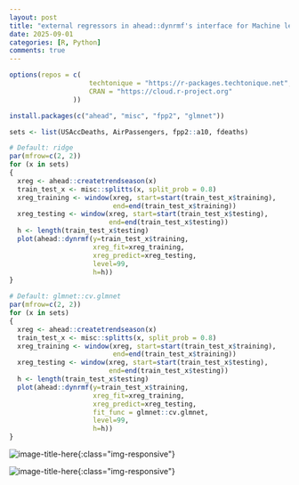 ```yaml
---
layout: post
title: "external regressors in ahead::dynrmf's interface for Machine learning forecasting"
date: 2025-09-01
categories: [R, Python]
comments: true
---
```



```R
options(repos = c(
                    techtonique = "https://r-packages.techtonique.net",
                    CRAN = "https://cloud.r-project.org"
                ))

install.packages(c("ahead", "misc", "fpp2", "glmnet"))
```


```R
sets <- list(USAccDeaths, AirPassengers, fpp2::a10, fdeaths)

# Default: ridge
par(mfrow=c(2, 2))
for (x in sets)
{
  xreg <- ahead::createtrendseason(x)
  train_test_x <- misc::splitts(x, split_prob = 0.8)
  xreg_training <- window(xreg, start=start(train_test_x$training),
                          end=end(train_test_x$training))
  xreg_testing <- window(xreg, start=start(train_test_x$testing),
                         end=end(train_test_x$testing))
  h <- length(train_test_x$testing)
  plot(ahead::dynrmf(y=train_test_x$training,
                     xreg_fit=xreg_training,
                     xreg_predict=xreg_testing,
                     level=99,
                     h=h))
}

# Default: glmnet::cv.glmnet
par(mfrow=c(2, 2))
for (x in sets)
{
  xreg <- ahead::createtrendseason(x)
  train_test_x <- misc::splitts(x, split_prob = 0.8)
  xreg_training <- window(xreg, start=start(train_test_x$training),
                          end=end(train_test_x$training))
  xreg_testing <- window(xreg, start=start(train_test_x$testing),
                         end=end(train_test_x$testing))
  h <- length(train_test_x$testing)
  plot(ahead::dynrmf(y=train_test_x$training,
                     xreg_fit=xreg_training,
                     xreg_predict=xreg_testing,
                     fit_func = glmnet::cv.glmnet,
                     level=99,
                     h=h))
}

```


    
![image-title-here]({{base}}/images/2025-09-01/2025-09-01-external-regressors-in-dynrmf_1_0.png){:class="img-responsive"}
    



    
![image-title-here]({{base}}/images/2025-09-01/2025-09-01-external-regressors-in-dynrmf_1_1.png){:class="img-responsive"}
    

